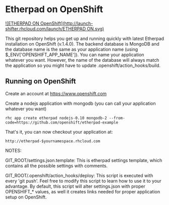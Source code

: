 Etherpad on OpenShift
=====================

[![ETHERPAD ON OpenShift](http://launch-shifter.rhcloud.com/launch/ETHERPAD ON.svg)](https://openshift.redhat.com/app/console/application_type/custom?&cartridges[]=nodejs-0.10&cartridges[]=mongodb-2.4&initial_git_url=https://github.com/openshift/etherpad-example&name=etherpad)

This git repository helps you get up and running quickly with latest Etherpad
installation on OpenShift (v.1.4.0).  The backend database is MongoDB and the database
name is the same as your application name (using $_ENV['OPENSHIFT_APP_NAME']).
You can name your application whatever you want.  However, the name of the
database will always match the application so you might have to update
.openshift/action_hooks/build.


Running on OpenShift
----------------------------

Create an account at https://www.openshift.com

Create a nodejs application with mongodb (you can call your application whatever
you want)

    rhc app create etherpad nodejs-0.10 mongodb-2 --from-code=https://github.com/openshift/etherpad-example

That's it, you can now checkout your application at:

    http://etherpad-$yournamespace.rhcloud.com


NOTES:

GIT_ROOT/settings.json.template:
    This is etherpad settings template, which contains all the possible 
    settings with comments.

GIT_ROOT/.openshift/action_hooks/deploy:
    This script is executed with every 'git push'.  Feel free to modify
    this script to learn how to use it to your advantage.  By default,
    this script will alter settings.json with proper OPENSHIFT_* values,
    as well it creates links needed for proper application setup on OpenShift.
